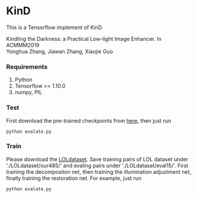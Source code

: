 # KinD
This is a Tensorflow implement of KinD

Kindling the Darkness: a Practical Low-light Image Enhancer. In ACMMM2019<br>
Yonghua Zhang, Jiawan Zhang, Xiaojie Guo

### Requirements ###
1. Python
2. Tensorflow >= 1.10.0
3. numpy, PIL

### Test ###
First download the pre-trained checkpoints from [here](https://pan.baidu.com/s/1c4ZLYEIoR-8skNMiAVbl_A), then just run
```shell
python evalate.py
```
### Train ###
Please download the [LOLdataset](https://daooshee.github.io/BMVC2018website/). Save training pairs of LOL dataset under './LOLdataset/our485/' and evaling pairs under './LOLdataset/eval15/'. First training the decompositon net, then training the illumination adjustment net, finally training the restoration net. For example, just run
```shell
python evalate.py
```
